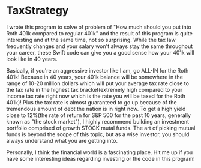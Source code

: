 # TaxStrategy

I wrote this program to solve of problem of "How much should you put into Roth 401k compared to regular 401k" and the result of this program is quite interesting and at the same time, not so surprising. While the tax law frequently changes and your salary won't always stay the same throughout your career, these Swift code can give you a good sense how your 401k will look like in 40 years.

Basically, if you're an aggressive investor like I am, go ALL-IN for the Roth 401k! Because in 40 years, your 401k balance will be somewhere in the range of 10-20 million dollars which will put your average tax rate close to the tax rate in the highest tax bracket(extremely high compared to your income tax rate right now which is the rate you will be taxed for the Roth 401k)! Plus the tax rate is almost guaranteed to go up because of the tremendous amount of debt the nation is in right now. To get a high yield close to 12%(the rate of return for S&P 500 for the past 10 years, generally known as "the stock market"), I highly recommend building an investment portfolio comprised of growth STOCK mutal funds. The art of picking mutual funds is beyond the scope of this topic, but as a wise investor, you should always understand what you are getting into.

Personally, I think the financial world is a fascinating place. Hit me up if you have some interesting ideas regarding investing or the code in this program!
